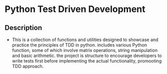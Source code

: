 # Python Test Driven Development

## Description

- This is a collection of functions and utilities designed to showcase and practice the principles of TDD in python. includes various Python function, some of which involve matrix operations, string manipulation and basic arithmetic. the project is structure to encourage developers to write tests first before implementing the actual functionality, promooting TDD approach.

